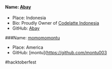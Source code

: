 #### Name: [Abay](https://github.com/abaykan/)
- Place: Indonesia
- Bio: Proudly Owner of [Codelatte Indonesia](https://codelatte.org/)
- GitHub: [Abay](https://github.com/abaykan/)


###Name: [momomomontu](https://github.com/montu003/)
- Place: America
- GitHub: [montu](https://github.com/montu003

#hacktoberfest
